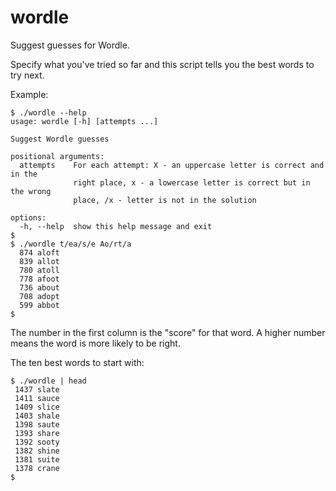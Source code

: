 # wordle
Suggest guesses for Wordle.

Specify what you've tried so far and this script tells you the best words to
try next.

Example:

```
$ ./wordle --help
usage: wordle [-h] [attempts ...]

Suggest Wordle guesses

positional arguments:
  attempts    For each attempt: X - an uppercase letter is correct and in the
              right place, x - a lowercase letter is correct but in the wrong
              place, /x - letter is not in the solution

options:
  -h, --help  show this help message and exit
$
$ ./wordle t/ea/s/e Ao/rt/a
  874 aloft
  839 allot
  780 atoll
  778 afoot
  736 about
  708 adopt
  599 abbot
$
```

The number in the first column is the "score" for that word.
A higher number means the word is more likely to be right.

The ten best words to start with:

```
$ ./wordle | head
 1437 slate
 1411 sauce
 1409 slice
 1403 shale
 1398 saute
 1393 share
 1392 sooty
 1382 shine
 1381 suite
 1378 crane
$
```
